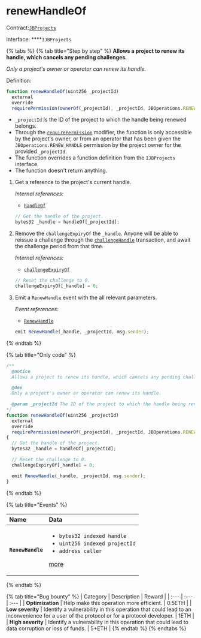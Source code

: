 # renewHandleOf

Contract:[`JBProjects`](../)

Interface: ****`IJBProjects`

{% tabs %}
{% tab title="Step by step" %}
**Allows a project to renew its handle, which cancels any pending challenges.**

_Only a project's owner or operator can renew its handle._  
  
Definition:

```javascript
function renewHandleOf(uint256 _projectId)
  external
  override
  requirePermission(ownerOf(_projectId), _projectId, JBOperations.RENEW_HANDLE) { ... }
```

* `_projectId` Is the ID of the project to which the handle being renewed belongs.
* Through the [`requirePermission`](../../jboperatable/modifiers/requirepermission.md) modifier, the function is only accessible by the project's owner, or from an operator that has been given the `JBOperations.RENEW_HANDLE` permission by the project owner for the provided `_projectId`.
* The function overrides a function definition from the `IJBProjects` interface.
* The function doesn't return anything.

1. Get a reference to the project's current handle.  


   _Internal references:_

   * [`handleOf`](../properties/handleof.md)

   ```javascript
   // Get the handle of the project.
   bytes32 _handle = handleOf[_projectId];
   ```

2. Remove the `challengeExpiryOf` the `_handle`. Anyone will be able to reissue a challenge through the [`challengeHandle`](challengehandle.md) transaction, and await the challenge period from that time.  


   _Internal references:_

   * [`challengeExpiryOf`](../properties/challengeexpiryof.md)

   ```javascript
   // Reset the challenge to 0.
   challengeExpiryOf[_handle] = 0;
   ```

3. Emit a `RenewHandle` event with the all relevant parameters.   


   _Event references:_

   * [`RenewHandle`](../events/renewhandle.md)

   ```javascript
   emit RenewHandle(_handle, _projectId, msg.sender);
   ```
{% endtab %}

{% tab title="Only code" %}
```javascript
/** 
  @notice
  Allows a project to renew its handle, which cancels any pending challenges.

  @dev 
  Only a project's owner or operator can renew its handle.

  @param _projectId The ID of the project to which the handle being renewed belongs. 
*/
function renewHandleOf(uint256 _projectId)
  external
  override
  requirePermission(ownerOf(_projectId), _projectId, JBOperations.RENEW_HANDLE)
{
  // Get the handle of the project.
  bytes32 _handle = handleOf[_projectId];

  // Reset the challenge to 0.
  challengeExpiryOf[_handle] = 0;

  emit RenewHandle(_handle, _projectId, msg.sender);
}
```
{% endtab %}

{% tab title="Events" %}
<table>
  <thead>
    <tr>
      <th style="text-align:left">Name</th>
      <th style="text-align:left">Data</th>
    </tr>
  </thead>
  <tbody>
    <tr>
      <td style="text-align:left"><b><code>RenewHandle</code></b>
      </td>
      <td style="text-align:left">
        <ul>
          <li><code>bytes32 indexed handle</code> 
          </li>
          <li><code>uint256 indexed projectId</code> 
          </li>
          <li><code>address caller</code>
          </li>
        </ul>
        <p><a href="../events/renewhandle.md">more</a>
        </p>
      </td>
    </tr>
  </tbody>
</table>
{% endtab %}

{% tab title="Bug bounty" %}
| Category | Description | Reward |
| :--- | :--- | :--- |
| **Optimization** | Help make this operation more efficient. | 0.5ETH |
| **Low severity** | Identify a vulnerability in this operation that could lead to an inconvenience for a user of the protocol or for a protocol developer. | 1ETH |
| **High severity** | Identify a vulnerability in this operation that could lead to data corruption or loss of funds. | 5+ETH |
{% endtab %}
{% endtabs %}

